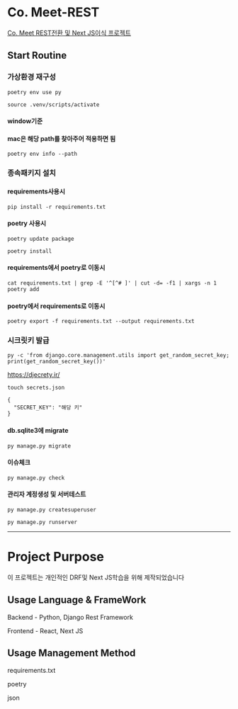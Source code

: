 # Co. Meet-REST

[Co. Meet REST전환 및 Next JS이식 프로젝트](https://github.com/VinylStage/CoMeet)

## Start Routine

### 가상환경 재구성

    poetry env use py

    source .venv/scripts/activate

#### window기준

#### mac은 해당 path를 찾아주어 적용하면 됨

    poetry env info --path


### 종속패키지 설치

#### requirements사용시

    pip install -r requirements.txt

#### poetry 사용시

    poetry update package

    poetry install

#### requirements에서 poetry로 이동시

    cat requirements.txt | grep -E '^[^# ]' | cut -d= -f1 | xargs -n 1 poetry add
    
#### poetry에서 requirements로 이동시

    poetry export -f requirements.txt --output requirements.txt

### 시크릿키 발급

    py -c 'from django.core.management.utils import get_random_secret_key; print(get_random_secret_key())'

https://djecrety.ir/

    touch secrets.json
    
    {
      "SECRET_KEY": "해당 키"
    }


#### db.sqlite3에 migrate

    py manage.py migrate

#### 이슈체크

    py manage.py check

#### 관리자 계정생성 및 서버테스트

    py manage.py createsuperuser

    py manage.py runserver

---

# Project Purpose

이 프로젝트는 개인적인 DRF및 Next JS학습을 위해 제작되었습니다

## Usage Language & FrameWork

Backend - Python, Django Rest Framework

Frontend - React, Next JS

## Usage Management Method

requirements.txt

poetry

json
